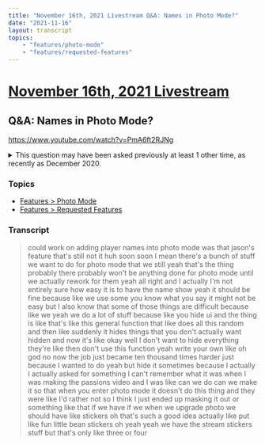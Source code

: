 ```yaml
---
title: "November 16th, 2021 Livestream Q&A: Names in Photo Mode?"
date: "2021-11-16"
layout: transcript
topics:
    - "features/photo-mode"
    - "features/requested-features"
---
```

# [November 16th, 2021 Livestream](../2021-11-16.md)
## Q&A: Names in Photo Mode?
https://www.youtube.com/watch?v=PmA6ft2RJNg
<details>
<summary>This question may have been asked previously at least 1 other time, as recently as December 2020.</summary>

* [December 17th, 2020 Q&A: Names in photo mode, when?](./yt--JXPsTlJIiI,928.7611666666667,979.7454333333334.md) [https://youtube.com/embed/-JXPsTlJIiI?autoplay=1&start=928&end=980](https://youtube.com/embed/-JXPsTlJIiI?autoplay=1&start=928&end=980)
</details>


### Topics
* [Features > Photo Mode](../topics/features/photo-mode.md)
* [Features > Requested Features](../topics/features/requested-features.md)

### Transcript

> could work on adding player names into photo mode was that jason's feature that's still not it huh soon soon I mean there's a bunch of stuff we want to do for photo mode that we still yeah that's the thing probably there probably won't be anything done for photo mode until we actually rework for them yeah all right and I actually I'm not entirely sure how easy it is to have the name show yeah it should be fine because like we use some you know what you say it might not be easy but I also know that some of those things are difficult because like we yeah we do a lot of stuff because like you hide ui and the thing is like that's like this general function that like does all this random and then like suddenly it hides things that you don't actually want hidden and now it's like okay well I don't want to hide everything they're like then don't use this function yeah write your own like oh god no now the job just became ten thousand times harder just because I wanted to do yeah but hide it sometimes because I actually I actually asked for something I can't remember what it was when I was making the passions video and I was like can we do can we make it so that when you enter photo mode it doesn't do this thing and they were like I'd rather not so I think I just ended up masking it out or something like that if we have if we when we upgrade photo we should have like stickers oh that's such a good idea actually like put like fun little bean stickers oh yeah yeah we have the stream stickers stuff but that's only like three or four
